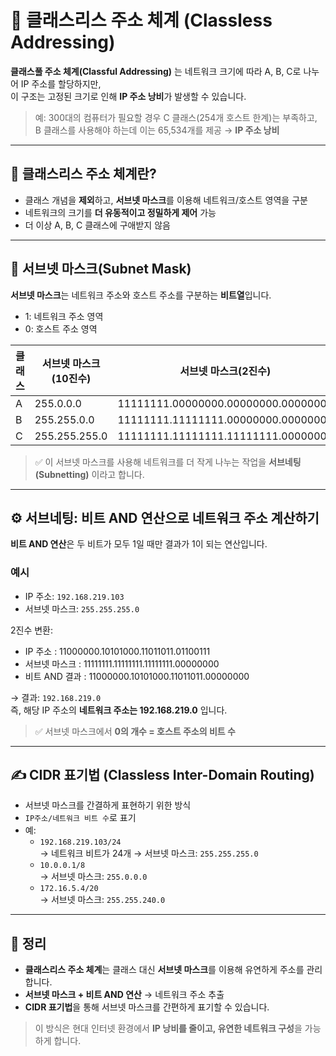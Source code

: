 # 🧩 클래스리스 주소 체계 (Classless Addressing)

**클래스풀 주소 체계(Classful Addressing)** 는 네트워크 크기에 따라 A, B, C로 나누어 IP 주소를 할당하지만,  
이 구조는 고정된 크기로 인해 **IP 주소 낭비**가 발생할 수 있습니다.

> 예: 300대의 컴퓨터가 필요할 경우 C 클래스(254개 호스트 한계)는 부족하고,  
> B 클래스를 사용해야 하는데 이는 65,534개를 제공 → **IP 주소 낭비**

---

## 📍 클래스리스 주소 체계란?

- 클래스 개념을 **제외**하고, **서브넷 마스크**를 이용해 네트워크/호스트 영역을 구분
- 네트워크의 크기를 **더 유동적이고 정밀하게 제어** 가능
- 더 이상 A, B, C 클래스에 구애받지 않음

---

## 🧪 서브넷 마스크(Subnet Mask)

**서브넷 마스크**는 네트워크 주소와 호스트 주소를 구분하는 **비트열**입니다.

- 1: 네트워크 주소 영역
- 0: 호스트 주소 영역

| 클래스 | 서브넷 마스크(10진수) | 서브넷 마스크(2진수) |
|--------|------------------------|------------------------|
| A      | 255.0.0.0              | 11111111.00000000.00000000.00000000 |
| B      | 255.255.0.0            | 11111111.11111111.00000000.00000000 |
| C      | 255.255.255.0          | 11111111.11111111.11111111.00000000 |

> ✅ 이 서브넷 마스크를 사용해 네트워크를 더 작게 나누는 작업을 **서브네팅(Subnetting)** 이라고 합니다.

---

## ⚙️ 서브네팅: 비트 AND 연산으로 네트워크 주소 계산하기

**비트 AND 연산**은 두 비트가 모두 1일 때만 결과가 1이 되는 연산입니다.

### 예시

- IP 주소: `192.168.219.103`
- 서브넷 마스크: `255.255.255.0`

2진수 변환:

- IP 주소 : 11000000.10101000.11011011.01100111
- 서브넷 마스크 : 11111111.11111111.11111111.00000000
- 비트 AND 결과 : 11000000.10101000.11011011.00000000

→ 결과: `192.168.219.0`  
즉, 해당 IP 주소의 **네트워크 주소는 192.168.219.0** 입니다.

> ✅ 서브넷 마스크에서 **0의 개수 = 호스트 주소의 비트 수**

---

## ✍️ CIDR 표기법 (Classless Inter-Domain Routing)

- 서브넷 마스크를 간결하게 표현하기 위한 방식
- `IP주소/네트워크 비트 수`로 표기
- 예:
  - `192.168.219.103/24`  
    → 네트워크 비트가 24개 → 서브넷 마스크: `255.255.255.0`
  - `10.0.0.1/8`  
    → 서브넷 마스크: `255.0.0.0`
  - `172.16.5.4/20`  
    → 서브넷 마스크: `255.255.240.0`

---

## 📌 정리

- **클래스리스 주소 체계**는 클래스 대신 **서브넷 마스크**를 이용해 유연하게 주소를 관리합니다.
- **서브넷 마스크 + 비트 AND 연산** → 네트워크 주소 추출
- **CIDR 표기법**을 통해 서브넷 마스크를 간편하게 표기할 수 있습니다.

> 이 방식은 현대 인터넷 환경에서 **IP 낭비를 줄이고, 유연한 네트워크 구성**을 가능하게 합니다.
